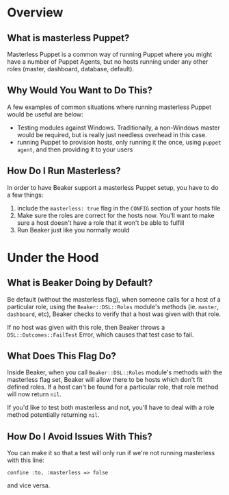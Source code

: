 # Overview

## What is masterless Puppet?

Masterless Puppet is a common way of running Puppet where you might have a number of Puppet Agents, but no hosts running under any other roles (master, dashboard, database, default).

## Why Would You Want to Do This?

A few examples of common situations where running masterless Puppet would be useful are below:

- Testing modules against Windows.  Traditionally, a non-Windows master would be required, but is really just needless overhead in this case.
- running Puppet to provision hosts, only running it the once, using `puppet agent`, and then providing it to your users

## How Do I Run Masterless?

In order to have Beaker support a masterless Puppet setup, you have to do a few things:

1. include the `masterless: true` flag in the `CONFIG` section of your hosts file
2. Make sure the roles are correct for the hosts now. You'll want to make sure a host doesn't have a role that it won't be able to fulfill
3. Run Beaker just like you normally would

# Under the Hood

## What is Beaker Doing by Default?

Be default (without the masterless flag), when someone calls for a host of a particular role, using the `Beaker::DSL::Roles` module's methods (ie. `master`, `dashboard`, etc), Beaker checks to verify that a host was given with that role.

If no host was given with this role, then Beaker throws a `DSL::Outcomes::FailTest` Error, which causes that test case to fail.

## What Does This Flag Do?

Inside Beaker, when you call `Beaker::DSL::Roles` module's methods with the masterless flag set, Beaker will allow there to be hosts which don't fit defined roles.  If a host can't be found for a particular role, that role method will now return `nil`.

If you'd like to test both masterless and not, you'll have to deal with a role method potentially returning `nil`.

## How Do I Avoid Issues With This?

You can make it so that a test will only run if we're not running masterless with this line:

    confine :to, :masterless => false

and vice versa.
